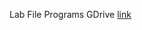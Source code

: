 Lab File Programs GDrive [link](https://drive.google.com/file/d/1Fp4B4Rhng4_bpR-exmP77kkvFFW8bDli/view?usp=sharing)